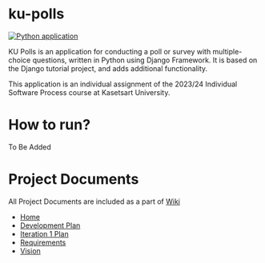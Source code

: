 # ku-polls

[![Python application](https://github.com/VorakornLeechavanan/ku-polls/actions/workflows/python-app.yml/badge.svg)](https://github.com/VorakornLeechavanan/ku-polls/actions/workflows/python-app.yml)

KU Polls is an application for conducting a poll or survey with multiple-choice questions, 
written in Python using Django Framework. It is based on the Django tutorial project, and adds additional functionality.

This application is an individual assignment of 
the 2023/24 Individual Software Process course at Kasetsart University.

# How to run?

To Be Added

# Project Documents

All Project Documents are included as a part of [Wiki](https://github.com/VorakornLeechavanan/ku-polls/wiki)

* [Home](https://github.com/VorakornLeechavanan/ku-polls/wiki)
* [Development Plan](https://github.com/VorakornLeechavanan/ku-polls/wiki/Development-Plan)
* [Iteration 1 Plan](https://github.com/VorakornLeechavanan/ku-polls/wiki/Iteration-1-Plan)
* [Requirements](https://github.com/VorakornLeechavanan/ku-polls/wiki/Requirements)
* [Vision](https://github.com/VorakornLeechavanan/ku-polls/wiki/Vision)
